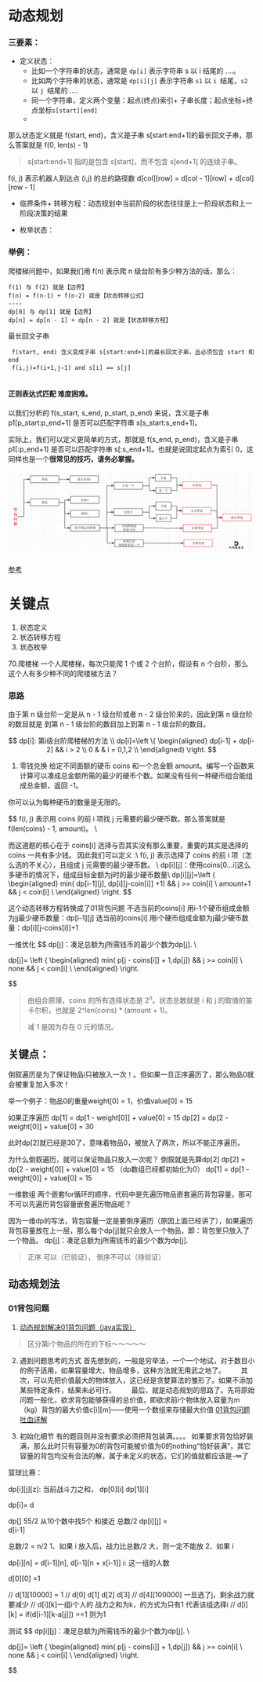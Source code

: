 

# 动态规划



### 三要素：

* 定义状态： 
  * 比如一个字符串的状态，通常是 `dp[i]` 表示字符串 s 以 i 结尾的 ....。 
  * 比如两个字符串的状态，通常是 `dp[i][j]` 表示字符串 `s1` 以 `i `结尾，`s2` 以 `j `结尾的 ....
  * 同一个字符串，定义两个变量：起点(终点)索引+ 子串长度；起点坐标+终点坐标`s[start][end]`
  * 

那么状态定义就是 f(start, end)，含义是子串 s[start:end+1]的最长回文子串，那么答案就是 f(0, len(s) - 1)

> s[start:end+1] 指的是包含 s[start]，而不包含 s[end+1] 的连续子串。

 f(i, j) 表示机器人到达点 (i,j) 的总的路径数
d[col][row] = d[col - 1][row] + d[col][row - 1]


* 临界条件+ 转移方程：动态规划中当前阶段的状态往往是上一阶段状态和上一阶段决策的结果

* 枚举状态：

  

### 举例：

爬楼梯问题中，如果我们用 f(n) 表示爬 n 级台阶有多少种方法的话，那么：

```
f(1) 与 f(2) 就是【边界】
f(n) = f(n-1) + f(n-2) 就是【状态转移公式】
----
dp[0] 与 dp[1] 就是【边界】
dp[n] = dp[n - 1] + dp[n - 2] 就是【状态转移方程】
```

最长回文子串

```
 f(start, end) 含义变成子串 s[start:end+1]的最长回文子串，且必须包含 start 和 end
 f(i,j)=f(i+1,j−1) and s[i] == s[j]


```



#### 正则表达式匹配  难度困难。

以我们分析的 f(s_start, s_end, p_start, p_end) 来说，含义是子串 p1[p_start:p_end+1] 是否可以匹配字符串 s[s_start:s_end+1]。

实际上，我们可以定义更简单的方式，那就是 f(s_end, p_end)，含义是子串 p1[:p_end+1] 是否可以匹配字符串 s[:s_end+1]。也就是说固定起点为索引 0，这同样也是一个**很常见的技巧，请务必掌握。**







![20210117171307407](REAMME/20210117171307407.png)

[参考](https://programmercarl.com/%E8%83%8C%E5%8C%85%E7%90%86%E8%AE%BA%E5%9F%BA%E7%A1%8001%E8%83%8C%E5%8C%85-1.html#_01-%E8%83%8C%E5%8C%85)




# 关键点
1. 状态定义
2. 状态转移方程
3. 状态枚举

70.爬楼梯
一个人爬楼梯，每次只能爬 1 个或 2 个台阶，假设有 n 个台阶，那么这个人有多少种不同的爬楼梯方法？

### 思路
由于第 n 级台阶一定是从 n - 1 级台阶或者 n - 2 级台阶来的，因此到第 n 级台阶的数目就是 到第 n - 1 级台阶的数目加上到第 n - 1 级台阶的数目。

$$
dp[i]: 第i级台阶爬楼梯的方法 \\
  dp[i]=\left
  \{
  \begin{aligned}
  dp[i-1] + dp[i-2] && i > 2 \\
  0 & & i = 0,1,2 \\
  \end{aligned}
  \right.
$$



1.   零钱兑换
给定不同面额的硬币 coins 和一个总金额 amount。编写一个函数来计算可以凑成总金额所需的最少的硬币个数。如果没有任何一种硬币组合能组成总金额，返回 -1。

你可以认为每种硬币的数量是无限的。

$$
   f(i, j) 表示用 coins 的前 i 项找 j 元需要的最少硬币数。那么答案就是 f(len(coins) - 1, amount)。 \\
   
   而这道题的核心在于 coins[i] 选择与否其实没有那么重要，重要的其实是选择的 coins 一共有多少钱。 
因此我们可以定义 :\\
f(i, j) 表示选择了 coins 的前 i 项（怎么选的不关心），且组成 j 元需要的最少硬币数。 \\
dp[i][j]：使用coins[0...i]这么多硬币的情况下，组成目标金额为j时的最少硬币数量\\
  dp[i][j]=\left
  \{
  \begin{aligned}
   min( dp[i-1][j], dp[i][j-coin[i]] +1) && j >= coin[i] \\
                         amount+1        && j < coin[i] \\
  \end{aligned}
  \right.
$$

这个动态转移方程转换成了01背包问题
不选当前的coins[i] 用i-1个硬币组成金额为jj最少硬币数量：dp[i-1][j]
选当前的coins[i] 用i个硬币组成金额为j最少硬币数量：dp[i][j-coins[i]]+1

一维优化
$$
 dp[j]：凑足总额为j所需钱币的最少个数为dp[j]. \\
 
 dp[j]= \left
  \{
  \begin{aligned}
 min( p[j - coins[i]] + 1,dp[j]) && j >= coin[i] \\
                         none        && j < coin[i] \\
  \end{aligned}
  \right.
 
$$


> 由组合原理，coins 的所有选择状态是 $2^n$。状态总数就是 i 和 j 的取值的笛卡尔积，也就是 2^len(coins) * (amount + 1)。
> 
> 减 1 是因为存在 0 元的情况。


## 关键点：
倒叙遍历是为了保证物品i只被放入一次！。但如果一旦正序遍历了，那么物品0就会被重复加入多次！


举一个例子：物品0的重量weight[0] = 1，价值value[0] = 15

如果正序遍历
dp[1] = dp[1 - weight[0]] + value[0] = 15
dp[2] = dp[2 - weight[0]] + value[0] = 30

此时dp[2]就已经是30了，意味着物品0，被放入了两次，所以不能正序遍历。

为什么倒叙遍历，就可以保证物品只放入一次呢？
倒叙就是先算dp[2]
dp[2] = dp[2 - weight[0]] + value[0] = 15 （dp数组已经都初始化为0）
dp[1] = dp[1 - weight[0]] + value[0] = 15



一维数组 两个嵌套for循环的顺序，代码中是先遍历物品嵌套遍历背包容量，那可不可以先遍历背包容量嵌套遍历物品呢？

因为一维dp的写法，背包容量一定是要倒序遍历（原因上面已经讲了），如果遍历背包容量放在上一层，那么每个dp[j]就只会放入一个物品，即：背包里只放入了一个物品。
 dp[j]：凑足总额为j所需钱币的最少个数为dp[j]. 
> 正序 可以（已验证）， 倒序不可以（待验证）
> 



## 动态规划法
### 01背包问题
1. [动态规划解决01背包问题（java实现）](https://blog.csdn.net/qq_22222499/article/details/71017501)
> 区分第i个物品的所在的下标～～～～～

2. 遇到问题思考的方式
    首先想到的，一般是穷举法，一个一个地试，对于数目小的例子适用，如果容量增大，物品增多，这种方法就无用武之地了。
    　　其次，可以先把价值最大的物体放入，这已经是贪婪算法的雏形了。如果不添加某些特定条件，结果未必可行。
    　　最后，就是动态规划的思路了。先将原始问题一般化，欲求背包能够获得的总价值，即欲求前i个物体放入容量为m（kg）背包的最大价值c[i][m]——使用一个数组来存储最大价值
    [01背包问题吐血详解](https://blog.csdn.net/u013445530/article/details/40210587)

3. 初始化细节
有的题目则并没有要求必须把背包装满。。。。
如果要求背包恰好装满，那么此时只有容量为0的背包可能被价值为0的nothing“恰好装满”，其它容量的背包均没有合法的解，属于未定义的状态，它们的值就都应该是-∞了



篮球比赛：

dp[i][j][z]:
当前战斗力之和，
dp[0][i]
dp[1][i]

dp[i]= d

dp[]
55/2
从10个数中找5个 和接近 总数/2
dp[i][j] =  
d[i-1]

总数/2 = n/2
1、如果 i 放入后，战力比总数/2 大，则一定不能放
2、如果 i

dp[i][n] =  d[i-1][n], d[i-1][n + x[i-1]]
i: 这一组的人数

d[0][0] =1

// d[1][10000] = 1
// d[0] d[1] d[2] d[3]
// d[4][100000] 一旦选了j，剩余战力就要减少
// d[i][k]一组i个人的 战力之和为k，的方式为只有1 代表该组选择i
// d[i][k] = if(d[i-1][k-a[j]]) ==1 则为1

测试
$$
 dp[i][j]：凑足总额为j所需钱币的最少个数为dp[j]. \\
 
 dp[j]= \left
  \{
  \begin{aligned}
 min( p[j - coins[i]] + 1,dp[j]) && j >= coin[i] \\
                         none        && j < coin[i] \\
  \end{aligned}
  \right.
 
$$